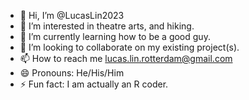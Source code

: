 - 👋 Hi, I’m @LucasLin2023
- 👀 I’m interested in theatre arts, and hiking. 
- 🌱 I’m currently learning how to be a good guy.
- 💞️ I’m looking to collaborate on my existing project(s).
- 📫 How to reach me lucas.lin.rotterdam@gmail.com
- 😄 Pronouns: He/His/Him
- ⚡ Fun fact: I am actually an R coder.

<!---
LucasLin2023/LucasLin2023 is a ✨ special ✨ repository because its `README.md` (this file) appears on your GitHub profile.
You can click the Preview link to take a look at your changes.
--->
